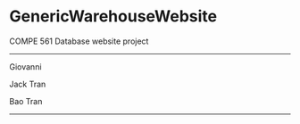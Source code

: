 # GenericWarehouseWebsite
COMPE 561 Database website project

---

Giovanni

Jack Tran

Bao Tran

---